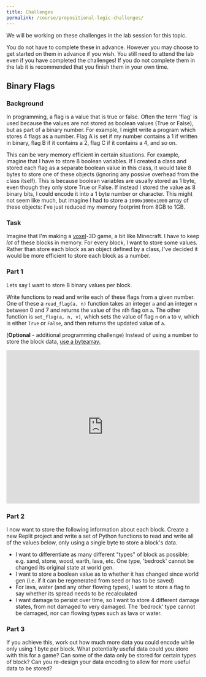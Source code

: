 ```yaml
---
title: Challenges
permalink: /course/propositional-logic-challenges/
---
```


We will be working on these challenges in the lab session for this topic.

You do not have to complete these in advance. However you may choose to get started on them in advance if you wish. You still need to attend the lab even if you have completed the challenges! If you do not complete them in the lab it is recommended that you finish them in your own time.

## Binary Flags

### Background

In programming, a flag is a value that is true or false. Often the term 'flag' is used because the values are not stored as boolean values (True or False), but as part of a binary number. For example, I might write a program which stores 4 flags as a number. Flag A is set if my number contains a 1 if written in binary, flag B if it contains a 2, flag C if it contains a 4, and so on.

This can be very memory efficient in certain situations. For example, imagine that I have to store 8 boolean variables. If I created a class and stored each flag as a separate boolean value in this class, it would take 8 bytes to store one of these objects (ignoring any possive overhead from the class itself). This is because boolean variables are usually stored as 1 byte, even though they only store True or False. If instead I stored the value as 8 binary bits, I could encode it into a 1 byte number or character. This might not seem like much, but imagine I had to store a `1000x1000x1000` array of these objects: I've just reduced my memory footprint from 8GB to 1GB.

### Task

Imagine that I'm making a [voxel](https://en.wikipedia.org/wiki/Voxel)-3D game, a bit like Minecraft. I have to keep _lot_ of these blocks in memory. For every block, I want to store some values. Rather than store each block as an object defined by a class, I've decided it would be more efficient to store each block as a number.

### Part 1

Lets say I want to store 8 binary values per block.

Write functions to read and write each of these flags from a given number. One of these a `read_flag(a, n)` function takes an integer `a` and an integer `n` between 0 and 7 and returns the value of the `n`th flag on `a`. The other function is `set_flag(a, n, v)`, which sets the value of flag `n` on `a` to v, which is either `True` or `False`, and then returns the updated value of `a`.

(**Optional** - additional programming challenge) Instead of using a number to store the block data, [use a bytearray.](https://www.w3resource.com/python/python-bytes.php)

<iframe height="400px" width="100%" src="https://repl.it/@davidgundry/MathsForCSPropositionalLogicPart1?lite=true" scrolling="no" frameborder="no" allowtransparency="true" allowfullscreen="true" sandbox="allow-forms allow-pointer-lock allow-popups allow-same-origin allow-scripts allow-modals"></iframe>

### Part 2

I now want to store the following information about each block. Create a new Replit project and write a set of Python functions to read and write all of the values below, only using a single byte to store a block's data.

* I want to differentiate as many different "types" of block as possible: e.g. sand, stone, wood, earth, lava, etc. One type, 'bedrock' cannot be changed its original state at world gen.
* I want to store a boolean value as to whether it has changed since world gen (i.e. if it can be regenerated from seed or has to be saved)
* For lava, water (and any other flowing types), I want to store a flag to say whether its spread needs to be recalculated
* I want damage to persist over time, so I want to store 4 different damage states, from not damaged to very damaged. The 'bedrock' type cannot be damaged, nor can flowing types such as lava or water.

### Part 3

If you achieve this, work out how much more data you could encode while only using 1 byte per block. What potentially useful data could you store with this for a game? Can some of the data only be stored for certain types of block? Can you re-design your data encoding to allow for more useful data to be stored?